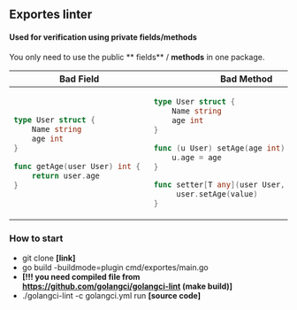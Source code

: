 ## Exportes linter

#### Used for verification using private fields/methods

You only need to use the public ** fields** / **methods** in one package.
<table>
<thead><tr><th>Bad Field</th><th>Bad Method</th></tr></thead>
<tbody>
<tr><td>

```go
type User struct {
    Name string
    age int
}

func getAge(user User) int { 
    return user.age
}
```

</td><td>

```go
type User struct {
    Name string
    age int
}

func (u User) setAge(age int) {
    u.age = age
}

func setter[T any](user User, value T) { 
     user.setAge(value)
}
```

</td></tr>
</tbody></table>


### How to start
* git clone __[link]__
* go build -buildmode=plugin cmd/exportes/main.go
* __[!!! you need compiled file from https://github.com/golangci/golangci-lint (make build)]__
* ./golangci-lint -c golangci.yml run __[source code]__
